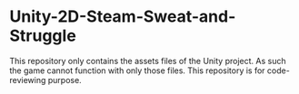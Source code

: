 # Unity-2D-Steam-Sweat-and-Struggle

This repository only contains the assets files of the Unity project.
As such the game cannot function with only those files.
This repository is for code-reviewing purpose.

